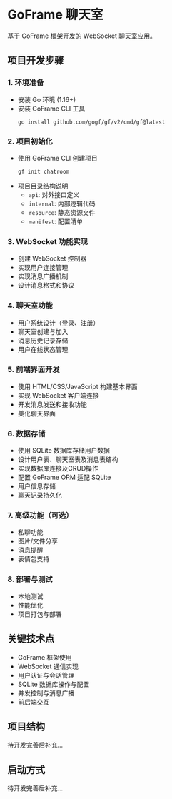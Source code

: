 # GoFrame 聊天室

基于 GoFrame 框架开发的 WebSocket 聊天室应用。

## 项目开发步骤

### 1. 环境准备
- 安装 Go 环境 (1.16+)
- 安装 GoFrame CLI 工具
  ```
  go install github.com/gogf/gf/v2/cmd/gf@latest
  ```

### 2. 项目初始化
- 使用 GoFrame CLI 创建项目
  ```
  gf init chatroom
  ```
- 项目目录结构说明
  - `api`: 对外接口定义
  - `internal`: 内部逻辑代码
  - `resource`: 静态资源文件
  - `manifest`: 配置清单

### 3. WebSocket 功能实现
- 创建 WebSocket 控制器
- 实现用户连接管理
- 实现消息广播机制
- 设计消息格式和协议

### 4. 聊天室功能
- 用户系统设计（登录、注册）
- 聊天室创建与加入
- 消息历史记录存储
- 用户在线状态管理

### 5. 前端界面开发
- 使用 HTML/CSS/JavaScript 构建基本界面
- 实现 WebSocket 客户端连接
- 开发消息发送和接收功能
- 美化聊天界面

### 6. 数据存储
- 使用 SQLite 数据库存储用户数据
- 设计用户表、聊天室表及消息表结构
- 实现数据库连接及CRUD操作
- 配置 GoFrame ORM 适配 SQLite
- 用户信息存储
- 聊天记录持久化

### 7. 高级功能（可选）
- 私聊功能
- 图片/文件分享
- 消息提醒
- 表情包支持

### 8. 部署与测试
- 本地测试
- 性能优化
- 项目打包与部署

## 关键技术点
- GoFrame 框架使用
- WebSocket 通信实现
- 用户认证与会话管理
- SQLite 数据库操作与配置
- 并发控制与消息广播
- 前后端交互

## 项目结构
待开发完善后补充...

## 启动方式
待开发完善后补充...
